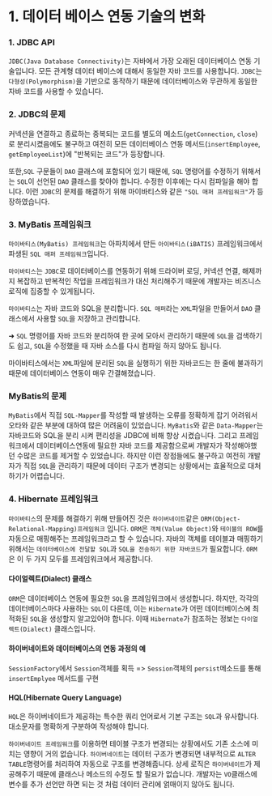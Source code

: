 <h1>1. 데이터 베이스 연동 기술의 변화</h1>

<h3>1. JDBC API</h3>

<p> <code>JDBC(Java Database Connectivity)</code>는 자바에서 가장 오래된 데이터베이스 연동 기술입니다. 모든 관계형 데이터 베이스에 대해서 동일한 자바 코드를 사용합니다. <code>JDBC</code>는 <code>다형성(Polymorphism)</code>을 기반으로 동작하기 때문에 데이터베이스와 무관하게 동일한 자바 코드를 사용할 수 있습니다.</p>

<h3>2. JDBC의 문제</h3>

<p> 커넥션을 연결하고 종료하는 중복되는 코드를 별도의 메소드(<code>getConnection</code>, <code>close</code>)로 분리시켰음에도 불구하고 여전히 모든 데이터베이스 연동 메서드(<code>insertEmployee</code>, <code>getEmployeeList</code>)에 "반복되는 코드"가 등장합니다.</p>
<p>또한,<code>SQL</code> 구문들이 <code>DAO</code> 클래스에 포함되어 있기 때문에, <code>SQL</code> 명령어를 수정하기 위해서는 <code>SQL</code>이 선언된 <code>DAO</code> 클래스를 찾아야 합니다. 수정한 이후에는 다시 컴파일을 해야 합니다. 이런 <code>JDBC</code>의 문제를 해결하기 위해 마이바티스와 같은 <code>"SQL 매퍼 프레임워크"</code>가 등장하였습니다.</p>

<h3>3. MyBatis 프레임워크</h3>

<p> <code>마이바티스(MyBatis) 프레임워크</code>는 아파치에서 만든 <code>아이바티스(iBATIS)</code> 프레임워크에서 파생된 <code>SQL 매퍼 프레임워크</code>입니다.</p>
<p><code>마이바티스</code>는 <code>JDBC</code>로 데이터베이스를 연동하기 위해 드라이버 로딩, 커넥션 연결, 해제까지 복잡하고 반복적인 작업을 프레임워크가 대신 처리해주기 때문에 개발자는 비즈니스 로직에 집중할 수 있게됩니다.</p>
<p><code>마이바티스</code>는 자바 코드와 SQL을 분리합니다. <code>SQL 매퍼</code>라는 <code>XML</code>파일을 만들어서 <code>DAO</code> 클래스에서 사용할 <code>SQL</code>을 저장하고 관리합니다.</p>
<p> ➜ <code>SQL</code> 명령어를 자바 코드와 분리하여 한 곳에 모아서 관리하기 때문에 <code>SQL</code>을 검색하기도 쉽고, <code>SQL</code>을 수정했을 때 자바 소스를 다시 컴파일 하지 않아도 됩니다.</p>
<p>마이바티스에서는 <code>XML</code>파일에 분리된 <code>SQL</code>을 실행하기 위한 자바코드는 한 줄에 불과하기 때문에 데이터베이스 연동이 매우 간결해졌습니다.</p>

<h3>MyBatis의 문제</h3>
<p> <code>MyBatis</code>에서 직접 <code>SQL-Mapper</code>를 작성할 때 발생하는 오류를 정확하게 잡기 어려워서 오타와 같은 부분에 대하여 많은 어려움이 있었습니다. <code>MyBatis</code>와 같은 <code>Data-Mapper</code>는 자바코드와 SQL을 분리 시켜 편리성을 JDBC에 비해 향상 시켰습니다. 그리고 프레임워크에서 데이터베이스연동에 필요한 자바 코드를 제공함으로써 개발자가 작성해야했던 수많은 코드를 제거할 수 있었습니다. 하지만 이런 장점들에도 불구하고 여전히 개발자가 직접 <code>SQL</code>을 관리하기 때문에 데이터 구조가 변경되는 상황에서는 효율적으로 대처하기가 어렵습니다.</p>

<h3>4. Hibernate 프레임워크</h3>

<p><code>마이바티스</code>의 문제를 해결하기 위해 만들어진 것은 <code>하이버네이트</code>같은 <code>ORM(Object-Relational-Mapping)프레임워크</code> 입니다. <code>ORM</code>은 <code>객체(Value Object)</code>와 <code>테이블의 ROW</code>를 자동으로 매핑해주는 프레임워크라고 할 수 있습니다. 자바의 객체를 테이블과 매핑하기 위해서는 <code>데이터베이스에 전달할 SQL</code>과 <code>SQL을 전송하기 위한 자바코드</code>가 필요합니다. <code>ORM</code>은 이 두 가지 모두를 프레임워크에서 제공합니다.</p>

<h4>다이얼렉트(Dialect) 클래스</h4>

<p><code>ORM</code>은 데이터베이스 연동에 필요한 <code>SQL</code>을 프레임워크에서 생성합니다. 하지만, 각각의 데이터베이스마다 사용하는 <code>SQL</code>이 다른데, 이는 <code>Hibernate</code>가 어떤 데이터베이스에 최적화된 <code>SQL</code>을 생성할지 알고있어야 합니다. 이때 <code>Hibernate</code>가 참조하는 정보는 <code>다이얼렉트(Dialect)</code> 클래스입니다.</p>

<h4>하이버네이트와 데이터베이스의 연동 과정의 예</h4>

<p> <code>SessionFactory</code>에서 <code>Session</code>객체를 획득 => <code>Session</code>객체의 <code>persist</code>메소드를 통해 <code>insertEmplyee</code> 메서드를 구현</p>

<h4>HQL(Hibernate Query Language)</h4>

<p> <code>HQL</code>은 하이버네이트가 제공하는 특수한 쿼리 언어로서 기본 구조는 <code>SQL</code>과 유사합니다. 대소문자를 명확하게 구분하여 작성해야 합니다.</p>

<p><code>하이버네이트 프레임워크</code>를 이용하면 테이블 구조가 변경되는 상황에서도 기존 소스에 미치는 영향이 거의 없습니다. <code>하이버네이트</code>는 데이터 구조가 변경되면 내부적으로 <code>ALTER TABLE</code>명령어를 처리하여 자동으로 구조를 변경해줍니다. 상세 로직은 <code>하이버네이트</code>가 제공해주기 때문에 클래스나 메소드의 수정도 할 필요가 없습니다. 개발자는 <code>VO</code>클래스에 변수를 추가 선언만 하면 되는 것 처럼 데이터 관리에 얽매이지 않아도 됩니다.</p>